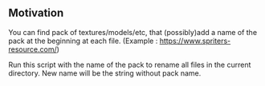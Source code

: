 ## Motivation
You can find pack of textures/models/etc,
that (possibly)add a name of the pack at the beginning at each file.
(Example : https://www.spriters-resource.com/)

Run this script with the name of the pack to rename all files in the current directory.
New name will be the string without pack name.

